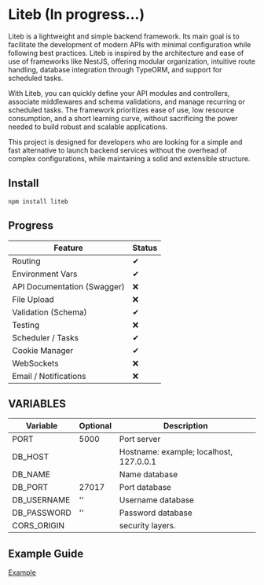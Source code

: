 # Liteb (In progress...)

Liteb is a lightweight and simple backend framework. Its main goal is to facilitate the development of modern APIs with minimal configuration while following best practices. Liteb is inspired by the architecture and ease of use of frameworks like NestJS, offering modular organization, intuitive route handling, database integration through TypeORM, and support for scheduled tasks.

With Liteb, you can quickly define your API modules and controllers, associate middlewares and schema validations, and manage recurring or scheduled tasks. The framework prioritizes ease of use, low resource consumption, and a short learning curve, without sacrificing the power needed to build robust and scalable applications.

This project is designed for developers who are looking for a simple and fast alternative to launch backend services without the overhead of complex configurations, while maintaining a solid and extensible structure.

## Install

`npm install liteb`

## Progress

| Feature                     | Status |
| --------------------------- | ------ |
| Routing                     | ✔     |
| Environment Vars            | ✔     |
| API Documentation (Swagger) | ❌     |
| File Upload                 | ❌     |
| Validation (Schema)         | ✔     |
| Testing                     | ❌     |
| Scheduler / Tasks           | ✔     |
| Cookie Manager              | ✔     |
| WebSockets                  | ❌     |
| Email / Notifications       | ❌     |

## VARIABLES

| Variable    | Optional | Description                             |
| ----------- | -------- | --------------------------------------- |
| PORT        | 5000     | Port server                             |
| DB_HOST     |          | Hostname: example; localhost, 127.0.0.1 |
| DB_NAME     |          | Name database                           |
| DB_PORT     | 27017    | Port database                           |
| DB_USERNAME | ''       | Username database                       |
| DB_PASSWORD | ''       | Password database                       |
| CORS_ORIGIN |          | security layers.                        |

## Example Guide

[Example](https://github.com/ertrii/liteb/tree/main/src)
